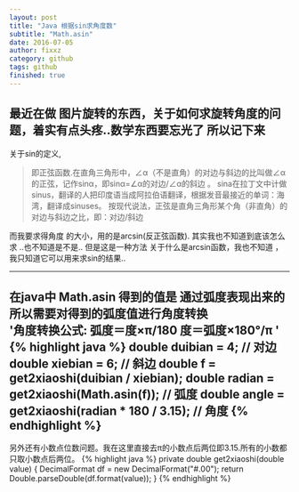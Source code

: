 ```yaml
---
layout: post
title: "Java 根据sin求角度数"
subtitle: "Math.asin"
date: 2016-07-05
author: fixxz
category: github
tags: github
finished: true
---
```


最近在做 图片旋转的东西，关于如何求旋转角度的问题，着实有点头疼..数学东西要忘光了 
所以记下来
---
关于sin的定义,
>  即正弦函数.在直角三角形中，∠α（不是直角）的对边与斜边的比叫做∠α的正弦，记作sinα，即sinα=∠α的对边/∠α的斜边  。 sina在拉丁文中计做sinus，翻译的人把印度语当成阿拉伯语翻译，根据发音最接近的单词：海湾，翻译成sinuses。
   按现代说法，正弦是直角三角形某个角（非直角）的对边与斜边之比，即：对边/斜边
>
而我要求得角度 的大小，用的是arcsin(反正弦函数). 其实我也不知道到底该怎么求 ..也不知道是不是.. 但是这是一种方法
关于什么是arcsin函数，我也不知道  ，我只知道它可以用来求sin的结果..
 
---
在java中 Math.asin 得到的值是 通过弧度表现出来的  所以需要对得到的弧度值进行角度转换<br>
'角度转换公式:
 弧度＝度×π/180 
 度＝弧度×180°/π 
'
{% highlight java %}
	double duibian = 4; // 对边
	double xiebian = 6; // 斜边
	double f = get2xiaoshi(duibian / xiebian); 
	double radian = get2xiaoshi(Math.asin(f)); // 弧度
	double angle = get2xiaoshi(radian * 180 / 3.15); // 角度
{% endhighlight %}
---
另外还有小数点位数问题。我在这里直接去π的小数点后两位即3.15.所有的小数都只取小数点后两位。
{% highlight java %}
private double get2xiaoshi(double value) {
		DecimalFormat df = new DecimalFormat("#.00");
		return Double.parseDouble(df.format(value));
	}
{% endhighlight %}








